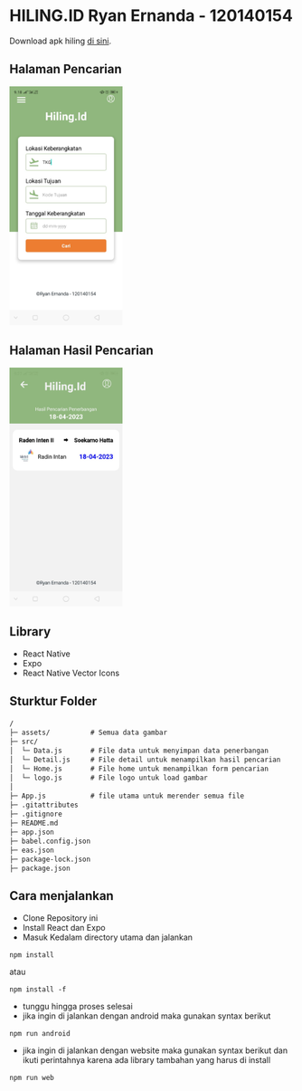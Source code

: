 # HILING.ID Ryan Ernanda - 120140154
Download apk hiling <a href="https://expo.dev/artifacts/eas/uCQa6KxcKqu36U92s19prY.apk">di sini</a>.

## Halaman Pencarian
<img src="assets/home.jpg" width="200px">

## Halaman Hasil Pencarian
<img src="assets/hasil.jpg" width="200px">

## Library
- React Native
- Expo
- React Native Vector Icons

## Sturktur Folder
```
/
├─ assets/          # Semua data gambar
├─ src/             
│  └─ Data.js       # File data untuk menyimpan data penerbangan
│  └─ Detail.js     # File detail untuk menampilkan hasil pencarian
│  └─ Home.js       # File home untuk menampilkan form pencarian
│  └─ logo.js       # File logo untuk load gambar
│
├─ App.js           # file utama untuk merender semua file 
├─ .gitattributes
├─ .gitignore
├─ README.md
├─ app.json
├─ babel.config.json
├─ eas.json
├─ package-lock.json
├─ package.json
```

## Cara menjalankan
- Clone Repository ini
- Install React dan Expo
- Masuk Kedalam directory utama dan jalankan
```
npm install
```
atau
```
npm install -f
```
- tunggu hingga proses selesai
- jika ingin di jalankan dengan android maka gunakan syntax berikut 
```
npm run android
``` 
- jika ingin di jalankan dengan website maka gunakan syntax berikut dan ikuti perintahnya karena ada library tambahan yang harus di install
```
npm run web
```

